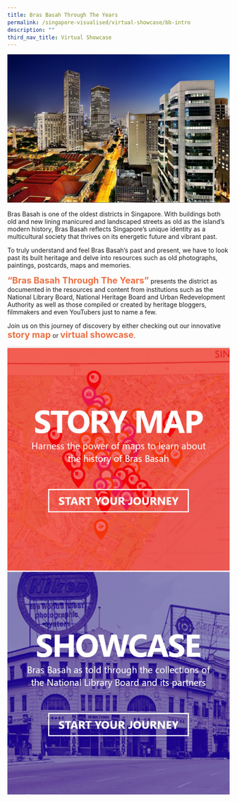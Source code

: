 ```yaml
---
title: Bras Basah Through The Years
permalink: /singapore-visualised/virtual-showcase/bb-intro
description: ""
third_nav_title: Virtual Showcase
---
```






[![Alt text for image on Isomer site](/images/sample-bb-showcase-landing.jpg)](https://flic.kr/p/fN9R2A)

Bras Basah is one of the oldest districts in Singapore. With buildings both old and new lining manicured and landscaped streets as old as the island’s modern history, Bras Basah reflects Singapore’s unique identity as a multicultural society that thrives on its energetic future and vibrant past. 

To truly understand and feel Bras Basah’s past and present, we have to look past its built heritage and delve into resources such as old photographs, paintings, postcards, maps and memories. 

<span style="font-weight: 700; font-size: 20px; font-style: normal; color:#eb7044">“Bras Basah Through The Years”</span> presents the district as documented in the resources and content from institutions such as the National Library Board, National Heritage Board and Urban Redevelopment Authority as well as those compiled or created by heritage bloggers, filmmakers and even YouTubers just to name a few.

Join us on this journey of discovery by either checking out our innovative <span style="font-weight: 700; font-size: 20px; font-style: normal; color:#eb7044">story map</span> or <span style="font-weight: 700; font-size: 20px; font-style: normal; color:#eb7044">virtual showcase</span>.

<div class="container__line padding--lg">
    <div class="row">
        <div class="col is-12" style="padding: 2px 0; background-color: #efefef;">
        </div>
    </div>
</div>

<div>
	<div class="row is-multiline">
	    <div class="col is-half-desktop is-half-tablet">
	<a href="https://nlb.geoicon.com/spatialdiscovery/storymaps/bras-basah-the-complete-story-map/index.html"><img src="/images/story-map-journey.jpg" alt="image 4"></a>
	</div>
    <div class="col is-half-desktop is-half-tablet">
<a href="/singapore-visualised/virtual-showcase/bb-early"><img src="/images/showcase-journey.jpg" alt="image 2"></a>
</div>
	</div> 
	</div>